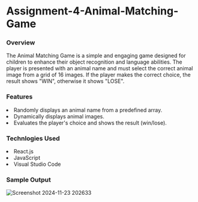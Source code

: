 # Assignment-4-Animal-Matching-Game
<h3>Overview</h3>
<p>The Animal Matching Game is a simple and engaging game designed for children to enhance their object recognition and language abilities. The player is presented with an animal name and must select the correct animal image from a grid of 16 images. If the player makes the correct choice, the result shows "WIN", otherwise it shows "LOSE".</p>
<h3>Features</h3>
<li>Randomly displays an animal name from a predefined array.</li>
<li>Dynamically displays animal images.</li>
<li>Evaluates the player's choice and shows the result (win/lose).</li>
<h3>Technlogies Used</h3>
<li>React.js</li>
<li>JavaScript</li>
<li>Visual Studio Code</li>
<h3>Sample Output</h3>


![Screenshot 2024-11-23 202633](https://github.com/user-attachments/assets/5a008ded-4add-43ea-b11d-c93cb48669d3)
